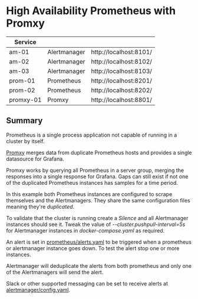 
# High Availability Prometheus with Promxy

| Service      |              |                        |
|--------------|:-------------|------------------------|
| am-01        | Alertmanager | http://localhost:8101/ |
| am-02        | Alertmanager | http://localhost:8102/ |
| am-03        | Alertmanager | http://localhost:8103/ |
| prom-01      | Prometheus   | http://localhost:8201/ |
| prom-02      | Prometheus   | http://localhost:8202/ |
| promxy-01    | Promxy       | http://localhost:8801/ |

## Summary

Prometheus is a single process application not capable of running in a cluster by itself.

[Promxy](https://github.com/jacksontj/promxy) merges data from duplicate Prometheus hosts and provides a single datasource for Grafana.

Promxy works by querying all Prometheus in a server group, merging the responses into a single response for Grafana. Gaps can still exist if not one of the duplicated Prometheus instances has samples for a time period. 

In this example both Prometheus instances are configured to scrape themselves and the Alertmanagers. They share the same configuration files meaning they're _duplicated_.

To validate that the cluster is running create a *Silence* and all Alertmanager instances should see it. Tweak the value of *--cluster.pushpull-interval=5s* for Alertmanager instances in *docker-compose.yaml* as required.

An alert is set in [prometheus/alerts.yaml](prometheus/alerts.yaml) to be triggered when a prometheus or alertmanager instance goes down. To test the alert stop one or more instances. 

Alertmanager will deduplicate the alerts from both prometheus and only one of the Alertmanagers will send the alert.

Slack or other supported messaging can be set to receive alerts at [alertmanager/config.yaml](alertmanager/config.yaml).
